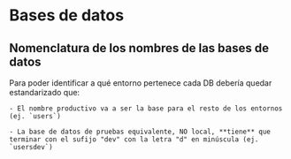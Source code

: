 # Bases de datos

## Nomenclatura de los nombres de las bases de datos
Para poder identificar a qué entorno pertenece cada DB debería quedar estandarizado que:

	- El nombre productivo va a ser la base para el resto de los entornos (ej. `users`)
	
	- La base de datos de pruebas equivalente, NO local, **tiene** que terminar con el sufijo "dev" con la letra "d" en minúscula (ej. `usersdev`)